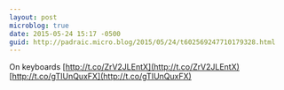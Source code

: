 ```yaml
---
layout: post
microblog: true
date: 2015-05-24 15:17 -0500
guid: http://padraic.micro.blog/2015/05/24/t602569247710179328.html
---
```

On keyboards [http://t.co/ZrV2JLEntX](http://t.co/ZrV2JLEntX) [http://t.co/gTIUnQuxFX](http://t.co/gTIUnQuxFX)
